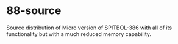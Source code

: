 # 88-source
Source distribution of Micro version of SPITBOL-386 with all of its functionality but with a much reduced memory capability.
